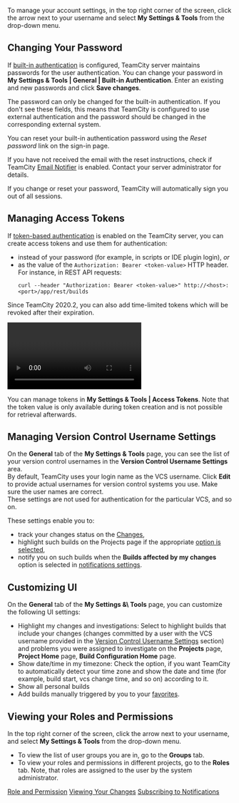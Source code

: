 [//]: # (title: Managing your User Account)
[//]: # (auxiliary-id: Managing your User Account)

To manage your account settings, in the top right corner of the screen, click the arrow next to your username and select __My Settings &amp; Tools__ from the drop-down menu.

## Changing Your Password

If [built-in authentication](configuring-authentication-settings.md#Built-in+Authentication) is configured, TeamCity server maintains passwords for the user authentication. You can change your password in __My Settings & Tools | General | Built-in Authentication__. Enter an existing and new passwords and click __Save changes__.

The password can only be changed for the built-in authentication. If you don't see these fields, this means that TeamCity is configured to use external authentication and the password should be changed in the corresponding external system. 

You can reset your built-in authentication password using the _Reset password_ link on the sign-in page.

<note>

If you have not received the email with the reset instructions, check if TeamCity [Email Notifier](notifier.md) is enabled. Contact your server administrator for details.

</note>

If you change or reset your password, TeamCity will automatically sign you out of all sessions.

## Managing Access Tokens

If [token-based authentication](configuring-authentication-settings.md#Token-Based+Authentication) is enabled on the TeamCity server, you can create access tokens and use them for authentication:

* instead of your password (for example, in scripts or IDE plugin login), _or_
* as the value of the `Authorization: Bearer <token-value>` HTTP header. For instance, in REST API requests:   
   ```Shell
   curl --header "Authorization: Bearer <token-value>" http://<host>:<port>/app/rest/builds
   ```
  
Since TeamCity 2020.2, you can also add time-limited tokens which will be revoked after their expiration.

<video href="_3oKTnYwKa8"
title="New in TeamCity 2020.2: Short-lived Access Tokens"/>

You can manage tokens in __My Settings & Tools | Access Tokens__. Note that the token value is only available during token creation and is not possible for retrieval afterwards.

## Managing Version Control Username Settings

On the __General__ tab of the __My Settings & Tools__ page, you can see the list of your version control usernames in the __Version Control Username Settings__ area.   
By default, TeamCity uses your login name as the VCS username. Click __Edit__ to provide actual usernames for version control systems you use. Make sure the user names are correct.   
These settings are not used for authentication for the particular VCS, and so on.

These settings enable you to:
* track your changes status on the [Changes](viewing-your-changes.md),
* highlight such builds on the Projects page if the appropriate [option is selected](#Customizing+UI),
* notify you on such builds when the __Builds affected by my changes__ option is selected in [notifications settings](subscribing-to-notifications.md#What+Will+Be+Watched).

## Customizing UI

On the __General__ tab of the __My Settings &\ Tools__ page, you can customize the following UI settings:
* Highlight my changes and investigations: Select to highlight builds that include your changes (changes committed by a user with the VCS username provided in the [Version Control Username Settings](#Managing+Version+Control+Username+Settings) section) and problems you were assigned to investigate on the __Projects__ page, __Project Home__ page, __Build Configuration Home__ page.
* Show date/time in my timezone: Check the option, if you want TeamCity to automatically detect your time zone and show the date and time (for example, build start, vcs change time, and so on) according to it.
* Show all personal builds
* Add builds manually triggered by you to your [favorites](favorite-build.md).

## Viewing your Roles and Permissions
In the top right corner of the screen, click the arrow next to your username, and select __My Settings & Tools__ from the drop-down menu.
* To view the list of user groups you are in, go to the __Groups__ tab.
* To view your roles and permissions in different projects, go to the __Roles__ tab. Note, that roles are assigned to the user by the system administrator.

<seealso>
        <category ref="concepts">
            <a href="role-and-permission.md">Role and Permission</a>
        </category>
        <category ref="user-guide">
            <a href="viewing-your-changes.md">Viewing Your Changes</a>
            <a href="subscribing-to-notifications.md">Subscribing to Notifications</a>
        </category>
</seealso>